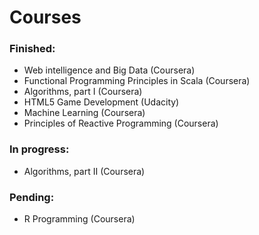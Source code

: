 Courses
========

### Finished:
- Web intelligence and Big Data (Coursera)
- Functional Programming Principles in Scala (Coursera)
- Algorithms, part I (Coursera)
- HTML5 Game Development (Udacity)
- Machine Learning (Coursera)
- Principles of Reactive Programming (Coursera)

### In progress:
- Algorithms, part II (Coursera)

### Pending:
- R Programming (Coursera)
